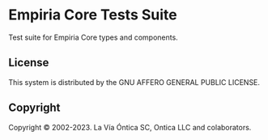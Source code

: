 ﻿# Empiria Core Tests Suite

Test suite for Empiria Core types and components.

## License

This system is distributed by the GNU AFFERO GENERAL PUBLIC LICENSE.

## Copyright

Copyright © 2002-2023. La Vía Óntica SC, Ontica LLC and colaborators.
